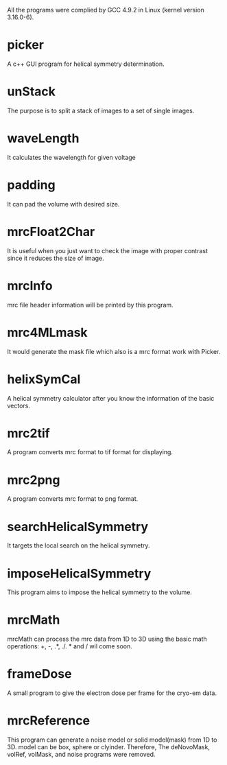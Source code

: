 All the programs were complied by GCC 4.9.2 in Linux (kernel version 3.16.0-6).
# picker
A c++ GUI program for helical symmetry determination.
 
# unStack
The purpose is to split a stack of images to a set of single images.
 
# waveLength
It calculates the wavelength for given voltage
 
# padding
It can pad the volume with desired size.
 
# mrcFloat2Char
It is useful when you just want to check the image with proper contrast since it reduces the size of image.

# mrcInfo
mrc file header information will be printed by this program.

# mrc4MLmask
It would generate the mask file which also is a mrc format work with Picker.

# helixSymCal
A helical symmetry calculator after you know the information of the basic vectors.

# mrc2tif
A program converts mrc format to tif format for displaying.

# mrc2png
A program converts mrc format to png format. 

# searchHelicalSymmetry
It targets the local search on the helical symmetry.

# imposeHelicalSymmetry
This program aims to impose the helical symmetry to the volume.

# mrcMath
mrcMath can process the mrc data from 1D to 3D using the basic math operations: +, -, .*, ./. * and / wil come soon.

# frameDose
A small program to give the electron dose per frame for the cryo-em data.

# mrcReference
This program can generate a noise model or solid model(mask) from 1D to 3D. model can be box, sphere or clyinder. Therefore, The deNovoMask, volRef, volMask, and noise programs were removed.



